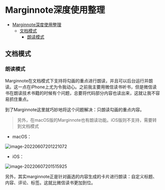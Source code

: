 # Marginnote深度使用整理

<!--ts-->
* [Marginnote深度使用整理](#marginnote深度使用整理)
   * [文档模式](#文档模式)
      * [朗读模式](#朗读模式)

<!-- Created by https://github.com/ekalinin/github-markdown-toc -->
<!-- Added by: runner, at: Tue Jun  7 12:17:23 UTC 2022 -->

<!--te-->



## 文档模式

### 朗读模式

Marginnote在文档模式下支持将勾画的重点进行朗读，并且可以后台运行并朗读。这一点在iPhone上尤为令我动心。之前我主要用微信读书听书，但是微信读书在朗读技术书籍的时候有个问题，总要将代码部分内容也读出来，这就让我不容易抓住重点。

到了Marginnote这里就巧妙地将这个问题解决：只朗读勾画的重点内容。

> 另外，在macOS版的Marginnote也有朗读功能。iOS版则不支持，需要转到文档模式

- macOS：

![image-20220607201221072](image/image-20220607201221072.png)

- iOS：

![image-20220607201515925](image/image-20220607201515925.png)

另外，其实marginnote正是针对画选的内容生成的卡片进行朗读：自定义标题、内容、评论、标签。这就比微信读书更加到位。